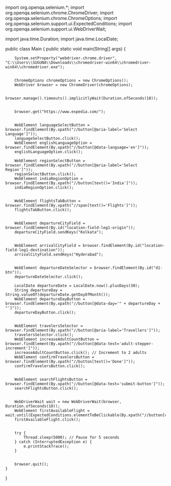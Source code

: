 import org.openqa.selenium.*;
import org.openqa.selenium.chrome.ChromeDriver;
import org.openqa.selenium.chrome.ChromeOptions;
import org.openqa.selenium.support.ui.ExpectedConditions;
import org.openqa.selenium.support.ui.WebDriverWait;

import java.time.Duration;
import java.time.LocalDate;

public class Main {
    public static void main(String[] args) {

        System.setProperty("webdriver.chrome.driver", "C:\\Users\\SUGUNA\\Downloads\\chromedriver-win64\\chromedriver-win64\\chromedriver.exe");


        ChromeOptions chromeOptions = new ChromeOptions();
        WebDriver browser = new ChromeDriver(chromeOptions);

        browser.manage().timeouts().implicitlyWait(Duration.ofSeconds(10));


        browser.get("https://www.expedia.com/");


        WebElement languageSelectButton = browser.findElement(By.xpath("//button[@aria-label='Select Language']"));
        languageSelectButton.click();
        WebElement englishLanguageOption = browser.findElement(By.xpath("//button[@data-language='en']"));
        englishLanguageOption.click();

        WebElement regionSelectButton = browser.findElement(By.xpath("//button[@aria-label='Select Region']"));
        regionSelectButton.click();
        WebElement indiaRegionOption = browser.findElement(By.xpath("//button[text()='India']"));
        indiaRegionOption.click();


        WebElement flightsTabButton = browser.findElement(By.xpath("//span[text()='Flights']"));
        flightsTabButton.click();


        WebElement departureCityField = browser.findElement(By.id("location-field-leg1-origin"));
        departureCityField.sendKeys("Kolkata");


        WebElement arrivalCityField = browser.findElement(By.id("location-field-leg1-destination"));
        arrivalCityField.sendKeys("Hyderabad");


        WebElement departureDateSelector = browser.findElement(By.id("d1-btn"));
        departureDateSelector.click();

        LocalDate departureDate = LocalDate.now().plusDays(30);
        String departureDay = String.valueOf(departureDate.getDayOfMonth());
        WebElement departureDayButton = browser.findElement(By.xpath("//button[@data-day='" + departureDay + "']"));
        departureDayButton.click();


        WebElement travelersSelector = browser.findElement(By.xpath("//button[@aria-label='Travellers']"));
        travelersSelector.click();
        WebElement increaseAdultCountButton = browser.findElement(By.xpath("//button[@data-test='adult-stepper-increment']"));
        increaseAdultCountButton.click(); // Increment to 2 adults
        WebElement confirmTravelersButton = browser.findElement(By.xpath("//button[text()='Done']"));
        confirmTravelersButton.click();


        WebElement searchFlightsButton = browser.findElement(By.xpath("//button[@data-test='submit-button']"));
        searchFlightsButton.click();


        WebDriverWait wait = new WebDriverWait(browser, Duration.ofSeconds(10));
        WebElement firstAvailableFlight = wait.until(ExpectedConditions.elementToBeClickable(By.xpath("//button[contains(text(),'Select')]")));
        firstAvailableFlight.click();


        try {
            Thread.sleep(5000); // Pause for 5 seconds
        } catch (InterruptedException e) {
            e.printStackTrace();
        }


        browser.quit();
    }
}

